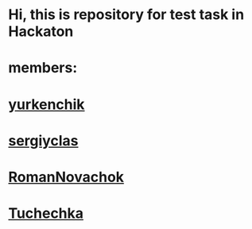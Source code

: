 # Hi, this is repository for test task  in Hackaton
# members: 
# [yurkenchik](https://github.com/yurkenchik)
# [sergiyclas](https://github.com/sergiyclas)
# [RomanNovachok](https://github.com/RomanNovachok)
# [Tuchechka](https://github.com/Tuchechka)
